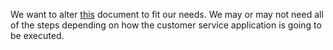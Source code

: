 We want to alter [this](https://www.usenix.org/legacy/publications/library/proceedings/lisa99/full_papers/limoncelli/limoncelli_html/index.html) document to fit our needs. We may or may not need all of the steps depending on how the customer service application is going to be executed.

